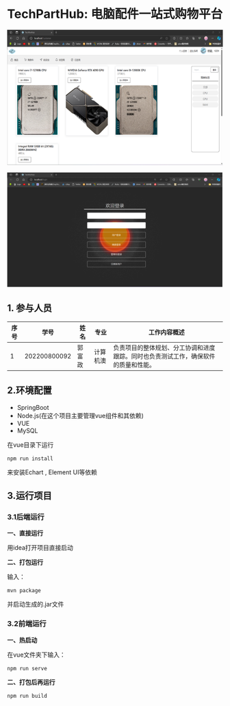 # **TechPartHub: 电脑配件一站式购物平台**

![image-20240809164633648](./assets/image-20240809164633648.png)

<img src="./assets/image-20240809164702089.png" alt="image-20240809164702089" style="zoom:150%;" />

## 1. 参与人员

| 序号 | 学号         | 姓名   | 专业     | 工作内容概述                                                 |
| ---- | ------------ | ------ | -------- | ------------------------------------------------------------ |
| 1    | 202200800092 | 郭富政 | 计算机澳 | 负责项目的整体规划、分工协调和进度跟踪。同时也负责测试工作，确保软件的质量和性能。 |


## 2.环境配置

- SpringBoot
- Node.js(在这个项目主要管理vue组件和其依赖)
- VUE
- MySQL

在vue目录下运行

```
npm run install
```

来安装Echart , Element UI等依赖

## 3.运行项目

### 3.1后端运行

**一、直接运行**

用idea打开项目直接启动

**二、打包运行**

输入：

```
mvn package 
```

并启动生成的.jar文件

### 3.2前端运行

**一、热启动**

在vue文件夹下输入：

```
npm run serve
```

**二、打包后再运行**

```
npm run build
```

